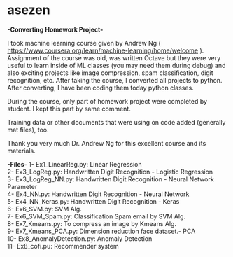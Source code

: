 # asezen

**-Converting Homework Project-**

I took machine learning course given by Andrew Ng ( https://www.coursera.org/learn/machine-learning/home/welcome ). Assignment of the course was old, was written Octave but they were very useful to learn inside of ML classes (you may need them during debug) and also  exciting projects like image compression, spam classification, digit recognition, etc. After taking the course, I converted all projects to python. After converting, I have been coding them today python classes.

During the course, only part of homework project were completed by student. I kept this part by same comment.

Training data or other documents that were using on code added (generally mat files), too.

Thank you very much Dr. Andrew Ng for this excellent course and its materials.

**-Files-**
 1- Ex1_LinearReg.py:      Linear Regression<br/>
 2- Ex3_LogReg.py:         Handwritten Digit Recognition - Logistic Regression<br/>
 3- Ex3_LogReg_NN.py:      Handwritten Digit Recognition - Neural Network Parameter<br/>
 4- Ex4_NN.py:             Handwritten Digit Recognition - Neural Network<br/>
 5- Ex4_NN_Keras.py:       Handwritten Digit Recognition - Keras<br/>
 6- Ex6_SVM.py:            SVM Alg.<br/>
 7- Ex6_SVM_Spam.py:       Classification Spam email by SVM Alg.<br/>
 8- Ex7_Kmeans.py:         To compress an image by Kmeans Alg.<br/>
 9- Ex7_Kmeans_PCA.py:     Dimension reduction face dataset.- PCA<br/>
 10- Ex8_AnomalyDetection.py: Anomaly Detection<br/>
 11- Ex8_cofi.pu:          Recommender system

